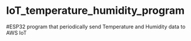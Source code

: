 # IoT_temperature_humidity_program
#ESP32 program that periodically send Temperature and Humidity data to AWS IoT
